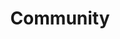 ---
# preview details
layout: works-single
title: Community
category: Digital Tools
category_slug: digital-tools
image: assets/img/works/community/community-homepage.png

# full details
info:
  - label: Link
    value: <a href="https://www.accs.edu/community">https://www.accs.edu/community</a>

  - label: Technology
    value: Wordpress, HTML, CSS, Javascript, PHP, The Events Calendar

gallery:
  - assets/img/works/community/community-homepage.png

description2:
  title: ACCS Online
  text: "<p>I had the opportunity to design and build the community website for the Alabama Community College System. One of the key features of this website was to promote community involvement with the 24 community colleges under the ACCS umbrella. The goal was to emphasize the importance of these colleges as active contributors to their local communities. The resulting web copy reflects this commitment: 'At Alabama's 24 community colleges, community involvement is at the heart of our mission. We are dedicated to fostering strong and enduring connections with our local communities, not only through on-campus events but also through meaningful collaborations beyond our campuses. We take immense pride in our unwavering commitment to making a positive impact in numerous ways. Whether it's through educational initiatives, workforce development programs, or a wide range of community engagement projects, we're here to enrich the lives of those we serve and contribute to the growth and well-being of our beloved Alabama communities. Join us in this shared journey of learning, development, and progress as we continue to build a brighter future together.' I also added a practical feature, enabling college staff to submit their events for display on the website. This function gathered all the submitted events from our 24 colleges, making it easier for the community to stay updated and involved. This project not only showcased my web development skills but also allowed me to contribute to a valuable community-oriented initiative.</p>"

---